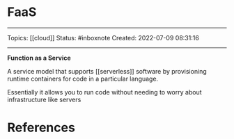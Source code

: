 # FaaS
---
Topics: [[cloud]]
Status: #inboxnote
Created: 2022-07-09 08:31:16

---

**Function as a Service**

A service model that supports [[serverless]] software by provisioning runtime containers for code in a particular language.

Essentially it allows you to run code without needing to worry about infrastructure like servers

# References

